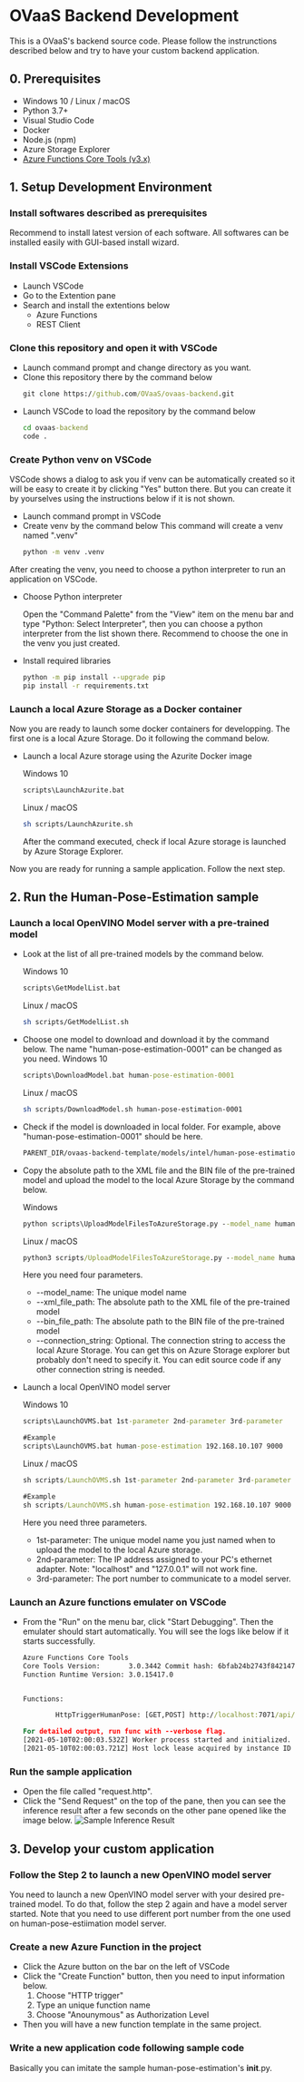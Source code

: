 
# OVaaS Backend Development
This is a OVaaS's backend source code. Please follow the instrunctions described below and try to have your custom backend application.

## 0. Prerequisites
- Windows 10 / Linux / macOS
- Python 3.7+
- Visual Studio Code
- Docker
- Node.js (npm)
- Azure Storage Explorer
- [Azure Functions Core Tools (v3.x)](https://docs.microsoft.com/ja-jp/azure/azure-functions/functions-run-local?tabs=windows%2Ccsharp%2Cbash#install-the-azure-functions-core-tools)
## 1. Setup Development Environment

### Install softwares described as prerequisites
Recommend to install latest version of each software. All softwares can be installed easily with GUI-based install wizard.
### Install VSCode Extensions
- Launch VSCode
- Go to the Extention pane
- Search and install the extentions below
    - Azure Functions
    - REST Client
### Clone this repository and open it with VSCode
- Launch command prompt and change directory as you want.
- Clone this repository there by the command below
    ```cmd
    git clone https://github.com/OVaaS/ovaas-backend.git
    ```
- Launch VSCode to load the repository by the command below
    ```cmd
    cd ovaas-backend
    code .
    ```
### Create Python venv on VSCode
VSCode shows a dialog to ask you if venv can be automatically created so it will be easy to create it by clicking "Yes" button there. But you can create it by yourselves using the instructions below if it is not shown.

- Launch command prompt in VSCode
- Create venv by the command below
    This command will create a venv named ".venv" 
    ```cmd
    python -m venv .venv
    ```
After creating the venv, you need to choose a python interpreter to run an application on VSCode.
- Choose Python interpreter

    Open the "Command Palette" from the "View" item on the menu bar and type "Python: Select Interpreter", then you can choose a python interpreter from the list shown there. Recommend to choose the one in the venv you just created.
- Install required libraries
    ```cmd
    python -m pip install --upgrade pip
    pip install -r requirements.txt
    ```

### Launch a local Azure Storage as a Docker container
Now you are ready to launch some docker containers for developping. The first one is a local Azure Storage. Do it following the command below.
- Launch a local Azure storage using the Azurite Docker image

    Windows 10
    ```cmd
    scripts\LaunchAzurite.bat
    ```
    Linux / macOS
    ```bash
    sh scripts/LaunchAzurite.sh
    ```
    After the command executed, check if local Azure storage is launched by Azure Storage Explorer.

Now you are ready for running a sample application. Follow the next step.
## 2. Run the Human-Pose-Estimation sample
### Launch a local OpenVINO Model server with a pre-trained model
- Look at the list of all pre-trained models by the command below.

    Windows 10
    ```cmd
    scripts\GetModelList.bat
    ```
    Linux / macOS
    ```bash
    sh scripts/GetModelList.sh
    ```

- Choose one model to download and download it by the command below. The name "human-pose-estimation-0001" can be changed as you need.
    Windows 10
    ```cmd
    scripts\DownloadModel.bat human-pose-estimation-0001
    ```
    Linux / macOS
    ```bash
    sh scripts/DownloadModel.sh human-pose-estimation-0001
    ```
- Check if the model is downloaded in local folder. For example, above "human-pose-estimation-0001" should be here.
    ```cmd
    PARENT_DIR/ovaas-backend-template/models/intel/human-pose-estimation-0001/FPXX
    ```
- Copy the absolute path to the XML file and the BIN file of the pre-trained model and upload the model to the local Azure Storage by the command below.

    Windows
    ```cmd
    python scripts\UploadModelFilesToAzureStorage.py --model_name human-pose-estimation --xml_file_path PARENT_DIR\ovaas-backend-template\models\intel\human-pose-estimation-0001\FPXX\human-pose-estimation-0001.xml --bin_file_path PARENT_DIR\ovaas-backend-template\models\intel\human-pose-estimation-0001\FPXX\human-pose-estimation-0001.bin
    ```

    Linux / macOS
    ```cmd
    python3 scripts/UploadModelFilesToAzureStorage.py --model_name human-pose-estimation --xml_file_path PARENT_DIR/ovaas-backend-template/models/intel/human-pose-estimation-0001/FPXX/human-pose-estimation-0001.xml --bin_file_path PARENT_DIR/ovaas-backend-template/models/intel/human-pose-estimation-0001/FPXX/human-pose-estimation-0001.bin
    ```
    Here you need four parameters.
    
    - --model_name: The unique model name
    - --xml_file_path: The absolute path to the XML file of the pre-trained model
    - --bin_file_path: The absolute path to the BIN file of the pre-trained model
    - --connection_string: Optional. The connection string to access the local Azure Storage. You can get this on Azure Storage explorer but probably don't need to specify it. You can edit source code if any other connection string is needed.

- Launch a local OpenVINO model server

    Windows 10
    ```cmd
    scripts\LaunchOVMS.bat 1st-parameter 2nd-parameter 3rd-parameter

    #Example
    scripts\LaunchOVMS.bat human-pose-estimation 192.168.10.107 9000
    ```
    Linux / macOS
    ```cmd
    sh scripts/LaunchOVMS.sh 1st-parameter 2nd-parameter 3rd-parameter

    #Example
    sh scripts/LaunchOVMS.sh human-pose-estimation 192.168.10.107 9000
    ```
    Here you need three parameters.

    - 1st-parameter: The unique model name you just named when to upload the model to the local Azure storage.
    - 2nd-parameter: The IP address assigned to your PC's ethernet adapter. Note: "localhost" and "127.0.0.1" will not work fine.
    - 3rd-parameter: The port number to communicate to a model server.

### Launch an Azure functions emulater on VSCode
- From the "Run" on the menu bar, click "Start Debugging". Then the emulater should start automatically. You will see the logs like below if it starts successfully.
    ```cmd
    Azure Functions Core Tools
    Core Tools Version:       3.0.3442 Commit hash: 6bfab24b2743f8421475d996402c398d2fe4a9e0  (64-bit)
    Function Runtime Version: 3.0.15417.0


    Functions:

            HttpTriggerHumanPose: [GET,POST] http://localhost:7071/api/HttpTriggerHumanPose

    For detailed output, run func with --verbose flag.
    [2021-05-10T02:00:03.532Z] Worker process started and initialized.
    [2021-05-10T02:00:03.721Z] Host lock lease acquired by instance ID '000000000000000000000000F6FB3AFD'.
    ```
### Run the sample application
- Open the file called "request.http".
- Click the "Send Request" on the top of the pane, then you can see the inference result after a few seconds on the other pane opened like the image below.
![Sample Inference Result](img/result.png "sample result")

## 3. Develop your custom application

### Follow the Step 2 to launch a new OpenVINO model server
You need to launch a new OpenVINO model server with your desired pre-trained model. To do that, follow the step 2 again and have a model server started. Note that you need to use different port number from the one used on human-pose-estiimation model server.

### Create a new Azure Function in the project
- Click the Azure button on the bar on the left of VSCode
- Click the "Create Function" button, then you need to input information below.
    1. Choose "HTTP trigger"
    2. Type an unique function name
    3. Choose "Anounymous" as Authorization Level
- Then you will have a new function template in the same project. 
### Write a new application code following sample code
Basically you can imitate the sample human-pose-estimation's __init__.py.
